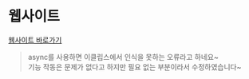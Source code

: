 # 웹사이트
[웹사이트 바로가기](http:localhost:8080/MyProject4/main.do "팀 프로젝트")

> async를 사용하면 이클립스에서 인식을 못하는 오류라고 하네요~   
기능 작동은 문제가 없다고 하지만 필요 없는 부분이라서 수정하였습니다~
